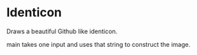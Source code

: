 # Identicon


Draws a beautiful Github like identicon.

main takes one input and uses that string to construct the image.

